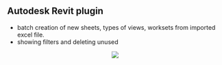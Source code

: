 ## Autodesk Revit plugin ##

<ul>
  <li>batch creation of new sheets, types of views, worksets from imported excel file.</li>
  <li>showing filters and deleting unused</li>
</ul>

<p align="center">
  <img src="https://user-images.githubusercontent.com/41282278/64080854-2622ff80-cd01-11e9-8c4c-39c4baa787e0.png">
</p>
